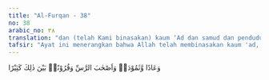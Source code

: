 ```yaml
---
title: "Al-Furqan - 38"
no: 38
arabic_no: ٣٨
translation: "dan (telah Kami binasakan) kaum ‘Ad dan samud dan penduduk Rass serta banyak (lagi) generasi di antara (kaum-kaum) itu. "
tafsir: "Ayat ini menerangkan bahwa Allah telah membinasakan kaum 'ad, kaum Nabi Hud, dengan angin yang bertiup dengan kekuatan yang sangat besar dan sangat dingin, membinasakan kaum Samud, kaum Nabi Saleh, dengan suara keras yang menggelegar, dan juga membinasakan penduduk Rass yang ada di negeri Yamamah yang telah membunuh nabi. Nasib yang sama juga telah menimpa generasi-generasi berikutnya akibat pembangkangan mereka."
---
```

وَعَادًا وَّثَمُوْدَا۟ وَاَصْحٰبَ الرَّسِّ وَقُرُوْنًاۢ بَيْنَ ذٰلِكَ كَثِيْرًا 